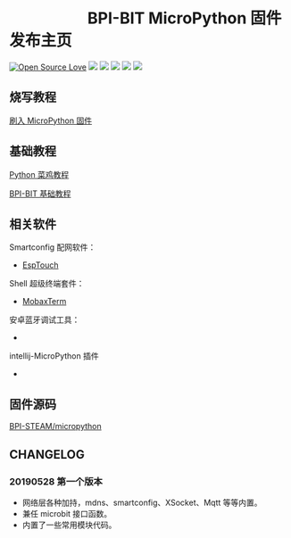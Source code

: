 
# &emsp;&emsp;&emsp;&emsp;&emsp;BPI-BIT MicroPython 固件发布主页

[![Open Source Love](https://badges.frapsoft.com/os/v3/open-source.svg?v=103)](https://github.com/ellerbrock/open-source-badge/)
![](https://img.shields.io/github/release/BPI-STEAM/BPI-BIT-MicroPython.svg)
![](https://img.shields.io/github/license/BPI-STEAM/BPI-BIT-MicroPython.svg)
![](https://img.shields.io/badge/support-esp%20idf-red.svg)
![](https://img.shields.io/badge/support-smartconfig-FF00FF.svg)
![](https://img.shields.io/badge/custom-firmware-0AAAAF.svg)

## 烧写教程

[刷入 MicroPython 固件](http://bpi.pub/zh_CN/latest/bpi-mpy/flash_mpy.html)

## 基础教程

[Python 菜鸡教程](https://www.runoob.com/python3/python3-tutorial.html)

[BPI-BIT 基础教程](http://bpi.pub/zh_CN/latest/bpi-dev/mpy-tutorials.html)

## 相关软件

Smartconfig 配网软件：

- [EspTouch](https://github.com/EspressifApp/EspRelease/tree/master/EspTouch)

Shell 超级终端套件：

- [MobaxTerm](https://mobaxterm.mobatek.net/download.html)

安卓蓝牙调试工具：

- []()

intellij-MicroPython 插件

- []()

## 固件源码

[BPI-STEAM/micropython](https://github.com/BPI-STEAM/micropython)

## CHANGELOG

### 20190528 第一个版本

- 网络层各种加持，mdns、smartconfig、XSocket、Mqtt 等等内置。
- 兼任 microbit 接口函数。
- 内置了一些常用模块代码。
